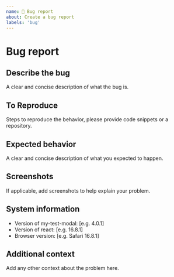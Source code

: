 ```yaml
---
name: 🐛 Bug report
about: Create a bug report
labels: 'bug'
---
```


<!---
  Thank you very much to open an issue :).
  For bugs you can use this codesandbox.io template https://codesandbox.io/s/9jxp669j2o and fork it to show your issue.
-->

# Bug report

## Describe the bug

A clear and concise description of what the bug is.

## To Reproduce

Steps to reproduce the behavior, please provide code snippets or a repository.

## Expected behavior

A clear and concise description of what you expected to happen.

## Screenshots

If applicable, add screenshots to help explain your problem.

## System information

- Version of my-test-modal: [e.g. 4.0.1]
- Version of react: [e.g. 16.8.1]
- Browser version: [e.g. Safari 16.8.1]

## Additional context

Add any other context about the problem here.
